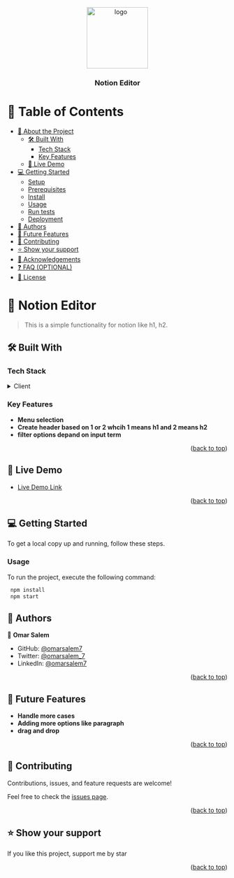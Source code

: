 <div align="center">
  <!-- You are encouraged to replace this logo with your own! Otherwise you can also remove it. -->
  <img src="https://upload.wikimedia.org/wikipedia/commons/4/45/Notion_app_logo.png" alt="logo" width="140"  height="auto" />
  <br/>

  <h3><b>Notion Editor</b></h3>

</div>

<!-- TABLE OF CONTENTS -->

# 📗 Table of Contents

- [📖 About the Project](#about-project)
  - [🛠 Built With](#built-with)
    - [Tech Stack](#tech-stack)
    - [Key Features](#key-features)
  - [🚀 Live Demo](#live-demo)
- [💻 Getting Started](#getting-started)
  - [Setup](#setup)
  - [Prerequisites](#prerequisites)
  - [Install](#install)
  - [Usage](#usage)
  - [Run tests](#run-tests)
  - [Deployment](#triangular_flag_on_post-deployment)
- [👥 Authors](#authors)
- [🔭 Future Features](#future-features)
- [🤝 Contributing](#contributing)
- [⭐️ Show your support](#support)
- [🙏 Acknowledgements](#acknowledgements)
- [❓ FAQ (OPTIONAL)](#faq)
- [📝 License](#license)

<!-- PROJECT DESCRIPTION -->

# 📖 Notion Editor <a name="about-project"></a>

> This is a simple functionality for notion like h1, h2.

## 🛠 Built With <a name="built-with"></a>

### Tech Stack <a name="tech-stack"></a>

<details>
  <summary>Client</summary>
  <ul>
    <li><a href="https://www.javascript.com/">JavaScript</a></li>
    <li><a href="https://webpack.js.org/">webpack</a></li>
  </ul>
</details>



<!-- Features -->

### Key Features <a name="key-features"></a>

- **Menu selection**
- **Create header based on 1 or 2 whcih 1 means h1 and 2 means h2**
- **filter options depand on input term**

<p align="right">(<a href="#readme-top">back to top</a>)</p>

<!-- LIVE DEMO -->

## 🚀 Live Demo <a name="live-demo"></a>

- [Live Demo Link](https://yourdeployedapplicationlink.com)

<p align="right">(<a href="#readme-top">back to top</a>)</p>

<!-- GETTING STARTED -->

## 💻 Getting Started <a name="getting-started"></a>

To get a local copy up and running, follow these steps.

### Usage

To run the project, execute the following command:

```sh
 npm install
 npm start
```

<!-- AUTHORS -->

## 👥 Authors <a name="authors"></a>

👤 **Omar Salem**

- GitHub: [@omarsalem7](https://github.com/omarsalem7)
- Twitter: [@omarsalem_7](https://twitter.com/Omar80491499)
- LinkedIn: [@omarsalem7](https://www.linkedin.com/in/omarsalem7)

<p align="right">(<a href="#readme-top">back to top</a>)</p>

<!-- FUTURE FEATURES -->

## 🔭 Future Features <a name="future-features"></a>


-  **Handle more cases**
-  **Adding more options like paragraph**
-  **drag and drop**

<p align="right">(<a href="#readme-top">back to top</a>)</p>

<!-- CONTRIBUTING -->

## 🤝 Contributing <a name="contributing"></a>

Contributions, issues, and feature requests are welcome!

Feel free to check the [issues page](../../issues/).

<p align="right">(<a href="#readme-top">back to top</a>)</p>

<!-- SUPPORT -->

## ⭐️ Show your support <a name="support"></a>


If you like this project, support me by star

<p align="right">(<a href="#readme-top">back to top</a>)</p>
